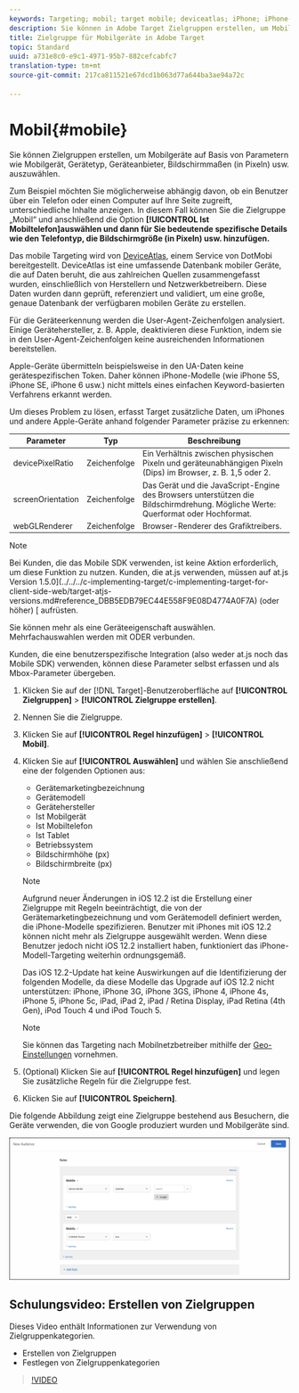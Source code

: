 ```yaml
---
keywords: Targeting; mobil; target mobile; deviceatlas; iPhone; iPhone-Modelle; deviceatlas; Displaybreite; Display Breite; Displayhöhe; Gerätetyp; Displayhöhe; Mobiltelefon; Tablet; Gerätemodell
description: Sie können in Adobe Target Zielgruppen erstellen, um Mobilgeräte auf Basis von Parametern wie Mobilgerät, Gerätetyp, Geräteanbieter, Bildschirmmaßen (in Pixeln) usw. auszuwählen.
title: Zielgruppe für Mobilgeräte in Adobe Target
topic: Standard
uuid: a731e8c0-e9c1-4971-95b7-882cefcabfc7
translation-type: tm+mt
source-git-commit: 217ca811521e67dcd1b063d77a644ba3ae94a72c

---
```



# Mobil{#mobile}

Sie können Zielgruppen erstellen, um Mobilgeräte auf Basis von Parametern wie Mobilgerät, Gerätetyp, Geräteanbieter, Bildschirmmaßen (in Pixeln) usw. auszuwählen.

Zum Beispiel möchten Sie möglicherweise abhängig davon, ob ein Benutzer über ein Telefon oder einen Computer auf Ihre Seite zugreift, unterschiedliche Inhalte anzeigen. In diesem Fall können Sie die Zielgruppe „Mobil“ und anschließend die Option **[!UICONTROL Ist Mobiltelefon]auswählen und dann für Sie bedeutende spezifische Details wie den Telefontyp, die Bildschirmgröße (in Pixeln) usw. hinzufügen.**

Das mobile Targeting wird von [DeviceAtlas](https://deviceatlas.com/device-data/user-agent-tester), einem Service von DotMobi bereitgestellt. DeviceAtlas ist eine umfassende Datenbank mobiler Geräte, die auf Daten beruht, die aus zahlreichen Quellen zusammengefasst wurden, einschließlich von Herstellern und Netzwerkbetreibern. Diese Daten wurden dann geprüft, referenziert und validiert, um eine große, genaue Datenbank der verfügbaren mobilen Geräte zu erstellen.

Für die Geräteerkennung werden die User-Agent-Zeichenfolgen analysiert. Einige Gerätehersteller, z. B. Apple, deaktivieren diese Funktion, indem sie in den User-Agent-Zeichenfolgen keine ausreichenden Informationen bereitstellen.

Apple-Geräte übermitteln beispielsweise in den UA-Daten keine gerätespezifischen Token. Daher können iPhone-Modelle (wie iPhone 5S, iPhone SE, iPhone 6 usw.) nicht mittels eines einfachen Keyword-basierten Verfahrens erkannt werden.

Um dieses Problem zu lösen, erfasst Target zusätzliche Daten, um iPhones und andere Apple-Geräte anhand folgender Parameter präzise zu erkennen:

| Parameter | Typ | Beschreibung |
|--- |--- |--- |
| devicePixelRatio | Zeichenfolge | Ein Verhältnis zwischen physischen Pixeln und geräteunabhängigen Pixeln (Dips) im Browser,  z. B. 1,5 oder 2. |
| screenOrientation | Zeichenfolge | Das Gerät und die JavaScript-Engine des Browsers unterstützen die Bildschirmdrehung. Mögliche Werte: Querformat oder Hochformat. |
| webGLRenderer | Zeichenfolge | Browser-Renderer des Grafiktreibers. |

>[!NOTE]
>
>Bei Kunden, die das Mobile SDK verwenden, ist keine Aktion erforderlich, um diese Funktion zu nutzen. Kunden, die at.js verwenden, müssen auf at.js Version 1.5.0](../../../c-implementing-target/c-implementing-target-for-client-side-web/target-atjs-versions.md#reference_DBB5EDB79EC44E558F9E08D4774A0F7A) (oder höher) [ aufrüsten.

Sie können mehr als eine Geräteeigenschaft auswählen. Mehrfachauswahlen werden mit ODER verbunden.

Kunden, die eine benutzerspezifische Integration (also weder at.js noch das Mobile SDK) verwenden, können diese Parameter selbst erfassen und als Mbox-Parameter übergeben.

1. Klicken Sie auf der [!DNL Target]-Benutzeroberfläche auf **[!UICONTROL Zielgruppen]** &gt; **[!UICONTROL Zielgruppe erstellen]**.
1. Nennen Sie die Zielgruppe.
1. Klicken Sie auf **[!UICONTROL Regel hinzufügen]** &gt; **[!UICONTROL Mobil]**.
1. Klicken Sie auf **[!UICONTROL Auswählen]** und wählen Sie anschließend eine der folgenden Optionen aus:

   * Gerätemarketingbezeichnung
   * Gerätemodell
   * Gerätehersteller
   * Ist Mobilgerät
   * Ist Mobiltelefon
   * Ist Tablet
   * Betriebssystem
   * Bildschirmhöhe (px)
   * Bildschirmbreite (px)
   >[!NOTE]
   >
   >Aufgrund neuer Änderungen in iOS 12.2 ist die Erstellung einer Zielgruppe mit Regeln beeinträchtigt, die von der Gerätemarketingbezeichnung und vom Gerätemodell definiert werden, die iPhone-Modelle spezifizieren. Benutzer mit iPhones mit iOS 12.2 können nicht mehr als Zielgruppe ausgewählt werden. Wenn diese Benutzer jedoch nicht iOS 12.2 installiert haben, funktioniert das iPhone-Modell-Targeting weiterhin ordnungsgemäß.
   >
   >Das iOS 12.2-Update hat keine Auswirkungen auf die Identifizierung der folgenden Modelle, da diese Modelle das Upgrade auf iOS 12.2 nicht unterstützen: iPhone, iPhone 3G, iPhone 3GS, iPhone 4, iPhone 4s, iPhone 5, iPhone 5c, iPad, iPad 2, iPad / Retina Display, iPad Retina (4th Gen), iPod Touch 4 und iPod Touch 5.

   >[!NOTE]
   >
   >Sie können das Targeting nach Mobilnetzbetreiber mithilfe der [Geo-Einstellungen](../../../c-target/c-audiences/c-target-rules/geo.md#concept_5B4D99DE685348FB877929EE0F942670) vornehmen.

1. (Optional) Klicken Sie auf **[!UICONTROL Regel hinzufügen]** und legen Sie zusätzliche Regeln für die Zielgruppe fest.
1. Klicken Sie auf **[!UICONTROL Speichern]**.

Die folgende Abbildung zeigt eine Zielgruppe bestehend aus Besuchern, die Geräte verwenden, die von Google produziert wurden und Mobilgeräte sind.

![Zielgruppe mit Mobilgeräten](assets/target_mobile.png)

## Schulungsvideo: Erstellen von Zielgruppen

Dieses Video enthält Informationen zur Verwendung von Zielgruppenkategorien.

* Erstellen von Zielgruppen
* Festlegen von Zielgruppenkategorien

>[!VIDEO](https://video.tv.adobe.com/v/17392?captions=ger)
